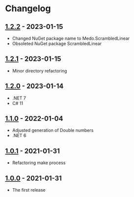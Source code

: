 # Changelog

## [1.2.2] - 2023-01-15

- Changed NuGet package name to Medo.ScrambledLinear
- Obsoleted NuGet package ScrambledLinear


## [1.2.1] - 2023-01-15

- Minor directory refactoring


## [1.2.0] - 2023-01-14

- .NET 7
- C# 11


## [1.1.0] - 2022-01-04

- Adjusted generation of Double numbers
- .NET 6


## [1.0.1] - 2021-01-31

- Refactoring make process


## [1.0.0] - 2021-01-31

- The first release



[unreleased]: https://github.com/medo64/Medo.ScrambledLinear/
[1.2.2]: https://www.nuget.org/packages/Medo.ScrambledLinear/1.2.2
[1.2.1]: https://www.nuget.org/packages/ScrambledLinear/1.2.1
[1.2.0]: https://www.nuget.org/packages/ScrambledLinear/1.2.0
[1.1.0]: https://www.nuget.org/packages/ScrambledLinear/1.1.0
[1.0.1]: https://www.nuget.org/packages/ScrambledLinear/1.0.1
[1.0.0]: https://www.nuget.org/packages/ScrambledLinear/1.0.0